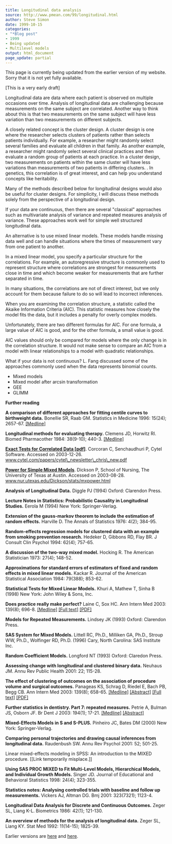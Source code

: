 ```yaml
---
title: Longitudinal data analysis
source: http://www.pmean.com/99/longitudinal.html
author: Steve Simon
date: 1999-10-15
categories:
- "*Blog post"
- 1999
- Being updated
- Multilevel models
output: html_document
page_update: partial
---
```


This page is currently being updated from the earlier version of my website. Sorry that it is not yet fully available.

[This is a very early draft]

Longitudinal data are data where each patient is observed on multiple occasions over time. Analysis of longitudinal data are challenging because measurements on the same subject are correlated. Another way to think about this is that two measurements on the same subject will have less variation than two measurements on different subjects.

A closely related concept is the cluster design. A cluster design is one where the researcher selects clusters of patients rather than selects patients individually. For example, a researcher might randomly select several families and evaluate all children in that family. As another example, a researcher might randomly select several clinical practices and then evaluate a random group of patients at each practice. In a cluster design, two measurements on patients within the same cluster will have less variations than measurements of two patients in differing clusters. . In genetics, this correlation is of great interest, and can help you understand concepts like heritability.

Many of the methods described below for longitudinal designs would also be useful for cluster designs. For simplicity, I will discuss these methods solely from the perspective of a longitudinal design.

If your data are continuous, then there are several "classical" approaches such as multivariate analysis of variance and repeated measures analysis of variance. These approaches work well for simple well structured longitudinal data.

An alternative is to use mixed linear models. These models handle missing data well and can handle situations where the times of measurement vary from one patient to another.

In a mixed linear model, you specify a particular structure for the correlations. For example, an autoregressive structure is commonly used to represent structure where correlations are strongest for measurements close in time and which become weaker for measurements that are further separated in time.

In many situations, the correlations are not of direct interest, but we only account for them because failure to do so will lead to incorrect inferences.

When you are examining the correlation structure, a statistic called the Akaike Information Criteria (AIC). This statistic measures how closely the model fits the data, but it includes a penalty for overly complex models.

Unfortunately, there are two different formulas for AIC. For one formula, a large value of AIC is good, and for the other formula, a small value is good.

AIC values should only be compared for models where the only change is in the correlation structure. It would not make sense to compare an AIC from a model with linear relationships to a model with quadratic relationships.

What if your data is not continuous? L. Fang discussed some of the approaches commonly used when the data represents binomial counts.

-   Mixed models
-   Mixed model after arcsin transformation
-   GEE
-   GLIMM

**Further reading**

**A comparison of different approaches for fitting centile curves to birthweight data.** Bonellie SR, Raab GM. Statistics in Medicine 1996: 15(24); 2657-67. [\[Medline\]](http://www.ncbi.nlm.nih.gov/entrez/query.fcgi?cmd=Retrieve&db=PubMed&list_uids=8981678&dopt=Abstract)

**Longitudinal methods for evaluating therapy.** Clemens JD, Horwitz RI. Biomed Pharmacother 1984: 38(9-10); 440-3. [\[Medline\]](http://www.ncbi.nlm.nih.gov/entrez/query.fcgi?cmd=Retrieve&db=PubMed&list_uids=6529601&dopt=Abstract)

**[Exact Tests for Correlated Data \[pdf\]](http://www.cytel.com/papers/cytel_newsletter_chris_new.pdf)**. Corcoran C, Senchaudhuri P, Cytel Software. Accessed on 2003-12-26. www.cytel.com/papers/cytel\_newsletter\_chris\_new.pdf

**[Power for Simple Mixed Models](http://www.nur.utexas.edu/Dickson/stats/mxpower.html)**. Dickson P, School of Nursing, The University of Texas at Austin. Accessed on 2003-08-28. www.nur.utexas.edu/Dickson/stats/mxpower.html

**Analysis of Longitudinal Data.** Diggle PJ (1994) Oxford: Clarendon Press.

**Lecture Notes in Statistics: Probabilistic Causality in Longitudinal Studies.** Eerola M (1994) New York: Springer-Verlag.

**Extension of the gauss-markov theorem to include the estimation of random effects.** Harville D. The Annals of Statistics 1976: 4(2); 384-95.

**Random-effects regression models for clustered data with an example from smoking prevention research.** Hedeker D, Gibbons RD, Flay BR. J Consult Clin Psychol 1994: 62(4); 757-65.

**A discussion of the two-way mixed model.** Hocking R. The American Statistician 1973: 27(4); 148-52.

**Approximations for standard errors of estimators of fixed and random effects in mixed linear models.** Kackar R. Journal of the American Statistical Association 1984: 79(388); 853-62.

**Statistical Tests for Mixed Linear Models.** Khuri A, Mathew T, Sinha B (1998) New York: John Wiley & Sons, Inc.

**Does practice really make perfect?** Laine C, Sox HC. Ann Intern Med 2003: 139(8); 696-8. [\[Medline\]](http://www.ncbi.nlm.nih.gov/entrez/query.fcgi?cmd=Retrieve&db=PubMed&list_uids=14568859&dopt=Abstract) [\[Full text\]](http://www.annals.org/cgi/content/full/139/8/696) [\[PDF\]](http://www.annals.org/cgi/reprint/139/8/696.pdf)

**Models for Repeated Measurements.** Lindsey JK (1993) Oxford: Clarendon Press.

**SAS System for Mixed Models.** Littell RC, Ph.D., Milliken GA, Ph.D., Stroup WW, Ph.D., Wolfinger RD, Ph.D. (1996) Cary, North Carolina: SAS Institute Inc.

**Random Coefficient Models.** Longford NT (1993) Oxford: Claredon Press.

**Assessing change with longitudinal and clustered binary data.** Neuhaus JM. Annu Rev Public Health 2001: 22; 115-28.

**The effect of clustering of outcomes on the association of procedure volume and surgical outcomes.** Panageas KS, Schrag D, Riedel E, Bach PB, Begg CB. Ann Intern Med 2003: 139(8); 658-65. [\[Medline\]](http://www.ncbi.nlm.nih.gov/entrez/query.fcgi?cmd=Retrieve&db=PubMed&list_uids=14568854&dopt=Abstract) [\[Abstract\]](http://www.annals.org/cgi/content/abstract/139/8/658) [\[Full text\]](http://www.annals.org/cgi/content/full/139/8/658) [\[PDF\]](http://www.annals.org/cgi/reprint/139/8/658.pdf)

**Further statistics in dentistry. Part 7: repeated measures.** Petrie A, Bulman JS, Osborn JF. Br Dent J 2003: 194(1); 17-21. [\[Medline\]](http://www.ncbi.nlm.nih.gov/entrez/query.fcgi?cmd=Retrieve&db=PubMed&list_uids=12540932&dopt=Abstract) [\[Abstract\]](http://www.nature.com/cgi-taf/dynapage.taf?file=/bdj/journal/v194/n1/abs/4802405a.html&filetype=&)

**Mixed-Effects Models in S and S-PLUS.** Pinheiro JC, Bates DM (2000) New York: Springer-Verlag.

**Comparing personal trajectories and drawing causal inferences from longitudinal data.** Raudenbush SW. Annu Rev Psychol 2001: 52; 501-25.

Linear mixed-effects modeling in SPSS: An introduction to the MIXED procedure. \[\[Link temporarily misplace.\]\]

**Using SAS PROC MIXED to Fit Multi-Level Models, Hierarchical Models, and Individual Growth Models.** Singer JD. Journal of Educational and Behavioral Statistics 1998: 24(4); 323-355.

**Statistics notes: Analysing controlled trials with baseline and follow up measurements.** Vickers AJ, Altman DG. Bmj 2001: 323(7321); 1123-4.

**Longitudinal Data Analysis for Discrete and Continuous Outcomes.** Zeger SL, Liang K-L. Biometrics 1986: 42(1); 121-130.

**An overview of methods for the analysis of longitudinal data.** Zeger SL, Liang KY. Stat Med 1992: 11(14-15); 1825-39.

Earlier versions are [here][sim1] and [here][sim2].
 
[sim1]: http://www.pmean.com/99/longitudinal.html
[sim2]: http://new.pmean.com/steps-in-longitudinal-analysis/
 
